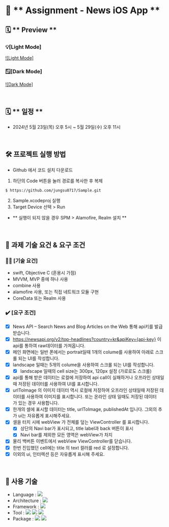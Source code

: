 # 🚨 ** Assignment - News iOS App **

## 🗓️ ** Preview **

### 💡[Light Mode]
[![Light Mode]](https://github.com/jungsu0717/Assignment_News-iOS-App/assets/6903839/c47bd883-d6b6-4a91-bcf7-35de2d35e661)


### 🪟[Dark Mode]
[![Dark Mode]](https://github.com/jungsu0717/Assignment_News-iOS-App/assets/6903839/4abd2b01-f433-4f68-9753-239b1a5f643d)

<br>

## 🗓️ ** 일정 **
- 2024년 5월 23일(목) 오후 5시 ~ 5월 29일(수) 오후 11시

<br>

## 🛠 **프로젝트 실행 방법**

- Github 에서 코드 설치 다운로드

1. 하단의 Code 버튼을 눌러 경로를 복사한 후 복제

```
$ https://github.com/jungsu0717/Sample.git
```
2. Sample.xcodeproj 실행
3. Target Device 선택 > Run
- ** 실행이 되지 않을 경우 SPM > Alamofire, Realm 설치 **

<br>

## 📝 **과제 기술 요건 & 요구 조건**

### 🙆‍♂️ [기술 요건]

- swift, Objective C (혼용시 가점)
- MVVM, MVP 중에 하나 사용
- combine 사용
- alamofire 사용, 또는 직접 네트워크 모듈 구현
- CoreData 또는 Realm 사용

### ✔️ [요구 조건]

- [x]  News API – Search News and Blog Articles on the Web 통해 api키를 발급 받습니다.
- [x]  https://newsapi.org/v2/top-headlines?country=kr&apiKey={api-key} 이 api를 통하여 raw데이터를 가져옵니다.
- [x]  메인 화면에는 일반 폰에서는 portrait일때 1개의 colume를 사용하여 아래로 스크롤 되는 UI를 작성합니다.
- [x]  landscape 일때는 5개의 colume을 사용하여 스크롤 되는 UI를 작성합니다.
    - [x]  landscape 일때의 cell size는 300px, 120px 설정 (가로로도 스크롤)
- [x]  api를 통해 받은 데이터는 로컬에 저장하여 api call이 실패하거나 오프라인 상태일때 저장된 데이터를 사용하여 UI를 표시합니다.
- [x] urlToImage 의 이미지 데이터 역시 로컬에 저장하여 오프라인 상태일때 저장된 데이터를 사용하여 이미지를 표시합니다. 또는 온라인 상태 일때도 저장된 데이터가 있는 경우 사용합니다.
- [x]  한개의 셀에 표시할 데이터는 title, urlToImage, publishedAt 입니다. 그외의 추가 ui는 자유롭게 표시해주세요.
- [x]  셀을 터치 시에 webView 가 전체를 덮는 ViewController 를 표시합니다.
    - [x]  상단의 Navi bar가 표시되고, title label과 back 버튼이 표시
    - [x]  Navi bar를 제외한 모든 영역은 webView가 차지
- [x]  물리 백버튼 이벤트에서 webView ViewController를 닫습니다.
- [x]  한번 진입했던 cell에는 title 의 text 컬러를 red 로 설정합니다.
- [x]  이외의 ui, 인터렉션 등은 자유롭게 표시해 주세요.

<br>

## 🔨 사용 기술

-   Language : <img src="https://img.shields.io/badge/Swift-F05138?style=flat&logo=Swift&logoColor=white"/></a>
-   Architecture : <img src="https://img.shields.io/badge/MVVM-8A2BE2?style=flat&logo=MVVM&logoColor=white"/></a>
-   Framework : <img src="https://img.shields.io/badge/Combine-8A2BE2?style=flat&logo=Combine&logoColor=white"/></a>
-   Tool : <img src="https://img.shields.io/badge/Xcode-147EFB?style=flat&logo=Xcode&logoColor=white"/></a> <img src="https://img.shields.io/badge/GitHub-181717?style=flat&logo=GitHub&logoColor=white"/></a> <img src="https://img.shields.io/badge/Figma-F24E1E?style=flat&logo=Figma&logoColor=white"/></a>
-   Package : <img src="https://img.shields.io/badge/Realm-39477F?style=flat&logo=Realm&logoColor=white"/></a> <img src="https://img.shields.io/badge/Alamofire-8A2BE2?style=flat&logo=Alamofire&logoColor=white"/></a>

<br>

